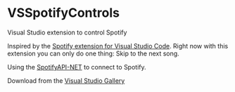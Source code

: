 # VSSpotifyControls
Visual Studio extension to control Spotify

Inspired by the [Spotify extension for Visual Studio Code](https://marketplace.visualstudio.com/items/shyykoserhiy.vscode-spotify). Right now with this extension you can only do one thing: Skip to the next song.

Using the [SpotifyAPI-NET](https://github.com/JohnnyCrazy/SpotifyAPI-NET) to connect to Spotify.

Download from the [Visual Studio Gallery](https://visualstudiogallery.msdn.microsoft.com)
